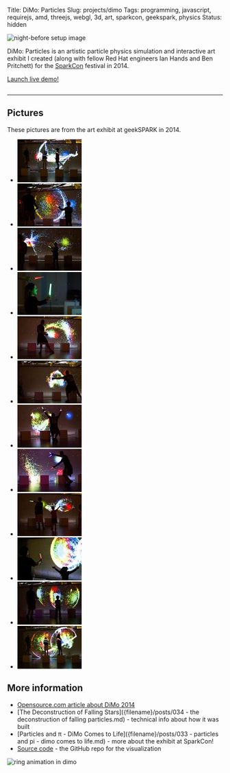 Title: DiMo: Particles
Slug: projects/dimo
Tags: programming, javascript, requirejs, amd, threejs, webgl, 3d, art, sparkcon, geekspark, physics
Status: hidden

<img class="col-md-7" src="{filename}/static/images/projects/dimo/setup.jpg" alt="night-before setup image" style="padding-left: 0; padding-right: 30px" />

DiMo: Particles is an artistic particle physics simulation and interactive art
exhibit I created (along with fellow Red Hat engineers Ian Hands and Ben
Pritchett) for the [SparkCon][sparkcon] festival in 2014.

<p><a class="btn btn-default btn-lg" href="/static/projects/dimo/">Launch live demo!</a></p>

<p style="clear:both;height:0">&nbsp;</p>

<hr>

## Pictures

These pictures are from the art exhibit at geekSPARK in 2014.

<ul class="gallery">
    <li>
        <a class="033" href="/static/images/gallery/900x/gallery/033/10013368_871255312919531_5881241576350532414_o.jpg">
            <img src="/static/images/gallery/150x/gallery/033/10013368_871255312919531_5881241576350532414_o.jpg">
        </a>
    </li>
    <li>
        <a class="033" href="/static/images/gallery/900x/gallery/033/10580799_871254542919608_1816772758209337747_o.jpg">
            <img src="/static/images/gallery/150x/gallery/033/10580799_871254542919608_1816772758209337747_o.jpg">
        </a>
    </li>
    <li>
        <a class="033" href="/static/images/gallery/900x/gallery/033/10644570_871254519586277_4290439540460583283_o.jpg">
            <img src="/static/images/gallery/150x/gallery/033/10644570_871254519586277_4290439540460583283_o.jpg">
        </a>
    </li>
    <li>
        <a class="033" href="/static/images/gallery/900x/gallery/033/10658989_871255002919562_79865546183345571_o.jpg">
            <img src="/static/images/gallery/150x/gallery/033/10658989_871255002919562_79865546183345571_o.jpg">
        </a>
    </li>
    <li>
        <a class="033" href="/static/images/gallery/900x/gallery/033/10697197_871254042919658_2820380637844609709_o.jpg">
            <img src="/static/images/gallery/150x/gallery/033/10697197_871254042919658_2820380637844609709_o.jpg">
        </a>
    </li>
    <li>
        <a class="033" href="/static/images/gallery/900x/gallery/033/10697293_871254016252994_1650185932437797_o.jpg">
            <img src="/static/images/gallery/150x/gallery/033/10697293_871254016252994_1650185932437797_o.jpg">
        </a>
    </li>
    <li>
        <a class="033" href="/static/images/gallery/900x/gallery/033/10697410_871253922919670_7881565892151073815_o.jpg">
            <img src="/static/images/gallery/150x/gallery/033/10697410_871253922919670_7881565892151073815_o.jpg">
        </a>
    </li>
    <li>
        <a class="033" href="/static/images/gallery/900x/gallery/033/10703827_871253986252997_4040612333085976762_o.jpg">
            <img src="/static/images/gallery/150x/gallery/033/10703827_871253986252997_4040612333085976762_o.jpg">
        </a>
    </li>
    <li>
        <a class="033" href="/static/images/gallery/900x/gallery/033/10704272_871254139586315_6206692776828369253_o.jpg">
            <img src="/static/images/gallery/150x/gallery/033/10704272_871254139586315_6206692776828369253_o.jpg">
        </a>
    </li>
    <li>
        <a class="033" href="/static/images/gallery/900x/gallery/033/10704423_871255046252891_750121642927058427_o.jpg">
            <img src="/static/images/gallery/150x/gallery/033/10704423_871255046252891_750121642927058427_o.jpg">
        </a>
    </li>
    <li>
        <a class="033" href="/static/images/gallery/900x/gallery/033/1502585_871254572919605_7760842459458815901_o.jpg">
            <img src="/static/images/gallery/150x/gallery/033/1502585_871254572919605_7760842459458815901_o.jpg">
        </a>
    </li>
    <li>
        <a class="033" href="/static/images/gallery/900x/gallery/033/1537647_871255289586200_8763611356260241819_o.jpg">
            <img src="/static/images/gallery/150x/gallery/033/1537647_871255289586200_8763611356260241819_o.jpg">
        </a>
    </li>
</ul>

## More information

 - [Opensource.com article about DiMo 2014][osdc]
 - [The Deconstruction of Falling Stars]({filename}/posts/034 - the deconstruction of falling particles.md) - technical info about how it was built
 - [Particles and π - DiMo Comes to Life]({filename}/posts/033 - particles and pi - dimo comes to life.md) - more about the exhibit at SparkCon!
 - [Source code][dimogit] - the GitHub repo for the visualization

![ring animation in dimo]({filename}/static/images/033/ring-anim.gif)

[sparkcon]: https://en.wikipedia.org/wiki/Sparkcon
[dimogit]: https://github.com/geekspark-rh/dimo-renderer
[osdc]: http://opensource.com/life/15/2/sparkcon-geekspark-digital-motion-exhibit

